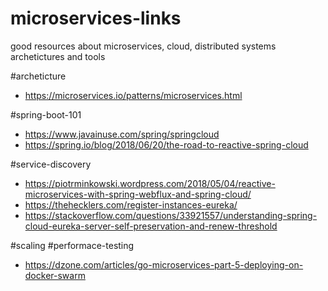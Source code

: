 # microservices-links
good resources about microservices, cloud, distributed systems archetictures and tools

#archeticture
  - https://microservices.io/patterns/microservices.html
  
#spring-boot-101
  - https://www.javainuse.com/spring/springcloud
  - https://spring.io/blog/2018/06/20/the-road-to-reactive-spring-cloud

#service-discovery
- https://piotrminkowski.wordpress.com/2018/05/04/reactive-microservices-with-spring-webflux-and-spring-cloud/
- https://thehecklers.com/register-instances-eureka/
- https://stackoverflow.com/questions/33921557/understanding-spring-cloud-eureka-server-self-preservation-and-renew-threshold

#scaling #performace-testing
  - https://dzone.com/articles/go-microservices-part-5-deploying-on-docker-swarm

